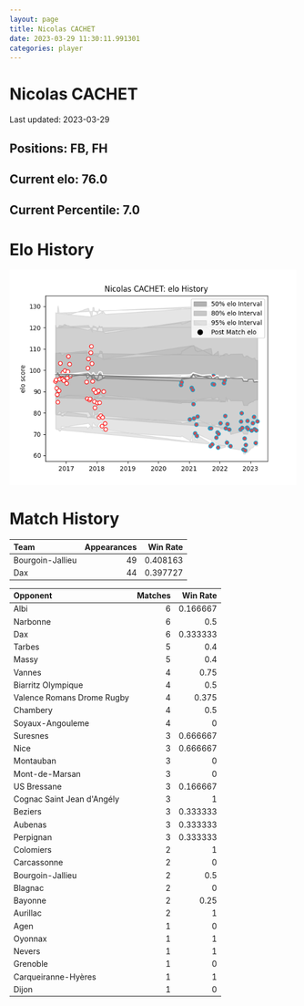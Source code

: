 ```yaml
---  
layout: page  
title: Nicolas CACHET  
date: 2023-03-29 11:30:11.991301  
categories: player  
---
```

# Nicolas CACHET


Last updated: 2023-03-29
## Positions: FB, FH

## Current elo: 76.0

## Current Percentile: 7.0

# Elo History


![elo history](history_NicolasCACHET.png)
# Match History


| Team             |   Appearances |   Win Rate |
|:-----------------|--------------:|-----------:|
| Bourgoin-Jallieu |            49 |   0.408163 |
| Dax              |            44 |   0.397727 |

| Opponent                   |   Matches |   Win Rate |
|:---------------------------|----------:|-----------:|
| Albi                       |         6 |   0.166667 |
| Narbonne                   |         6 |   0.5      |
| Dax                        |         6 |   0.333333 |
| Tarbes                     |         5 |   0.4      |
| Massy                      |         5 |   0.4      |
| Vannes                     |         4 |   0.75     |
| Biarritz Olympique         |         4 |   0.5      |
| Valence Romans Drome Rugby |         4 |   0.375    |
| Chambery                   |         4 |   0.5      |
| Soyaux-Angouleme           |         4 |   0        |
| Suresnes                   |         3 |   0.666667 |
| Nice                       |         3 |   0.666667 |
| Montauban                  |         3 |   0        |
| Mont-de-Marsan             |         3 |   0        |
| US Bressane                |         3 |   0.166667 |
| Cognac Saint Jean d'Angély |         3 |   1        |
| Beziers                    |         3 |   0.333333 |
| Aubenas                    |         3 |   0.333333 |
| Perpignan                  |         3 |   0.333333 |
| Colomiers                  |         2 |   1        |
| Carcassonne                |         2 |   0        |
| Bourgoin-Jallieu           |         2 |   0.5      |
| Blagnac                    |         2 |   0        |
| Bayonne                    |         2 |   0.25     |
| Aurillac                   |         2 |   1        |
| Agen                       |         1 |   0        |
| Oyonnax                    |         1 |   1        |
| Nevers                     |         1 |   1        |
| Grenoble                   |         1 |   0        |
| Carqueiranne-Hyères        |         1 |   1        |
| Dijon                      |         1 |   0        |